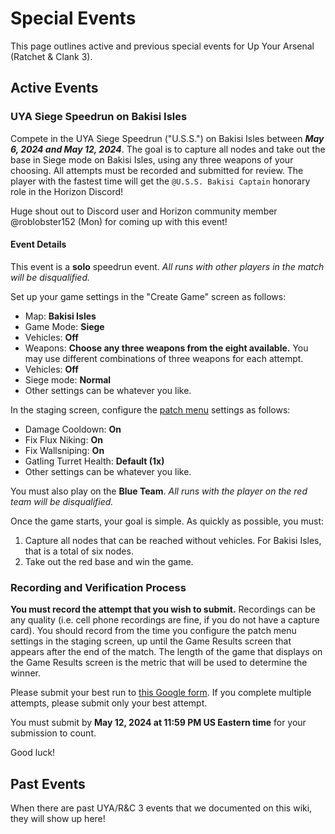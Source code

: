 # Special Events

This page outlines active and previous special events for Up Your Arsenal (Ratchet & Clank 3).

## Active Events
### UYA Siege Speedrun on Bakisi Isles
Compete in the UYA Siege Speedrun ("U.S.S.") on Bakisi Isles between ***May 6, 2024 and May 12, 2024***. The goal is to capture all nodes and take out the base in Siege mode on Bakisi Isles, using any three weapons of your choosing. All attempts must be recorded and submitted for review. The player with the fastest time will get the `@U.S.S. Bakisi Captain` honorary role in the Horizon Discord!  

Huge shout out to Discord user and Horizon community member @roblobster152 (Mon) for coming up with this event!  

#### Event Details
This event is a **solo** speedrun event. *All runs with other players in the match will be disqualified.*  

Set up your game settings in the "Create Game" screen as follows:  
- Map: **Bakisi Isles**  
- Game Mode: **Siege**  
- Vehicles: **Off**  
- Weapons: **Choose any three weapons from the eight available.** You may use different combinations of three weapons for each attempt.  
- Vehicles: **Off**  
- Siege mode: **Normal**  
- Other settings can be whatever you like.  

In the staging screen, configure the [patch menu](/up-your-arsenal/CMODS.md) settings as follows:  
- Damage Cooldown: **On**  
- Fix Flux Niking: **On**  
- Fix Wallsniping: **On**  
- Gatling Turret Health: **Default (1x)**  
- Other settings can be whatever you like.  

You must also play on the **Blue Team**. *All runs with the player on the red team will be disqualified.*

Once the game starts, your goal is simple. As quickly as possible, you must:  
1. Capture all nodes that can be reached without vehicles. For Bakisi Isles, that is a total of six nodes.  
2. Take out the red base and win the game.  

### Recording and Verification Process
**You must record the attempt that you wish to submit.** Recordings can be any quality (i.e. cell phone recordings are fine, if you do not have a capture card). You should record from the time you configure the patch menu settings in the staging screen, up until the Game Results screen that appears after the end of the match. The length of the game that displays on the Game Results screen is the metric that will be used to determine the winner.  

Please submit your best run to [this Google form](https://docs.google.com/forms/d/e/1FAIpQLScw44DvfJj_SCqPF9p1I_U3mQrxeV3V3X8bsRnFLgh_iLfJmA/viewform?usp=sf_link). If you complete multiple attempts, please submit only your best attempt.  

You must submit by **May 12, 2024 at 11:59 PM US Eastern time** for your submission to count.  

Good luck!


## Past Events
When there are past UYA/R&C 3 events that we documented on this wiki, they will show up here!
